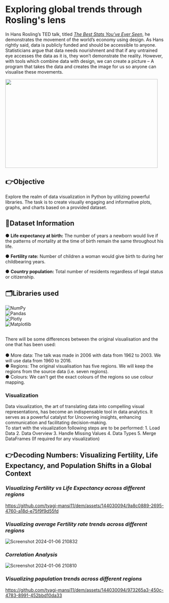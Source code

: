 # Exploring global trends through Rosling's lens

In Hans Rosling’s TED talk, titled _[The Best Stats You’ve Ever Seen](https://www.ted.com/talks/hans_rosling_the_best_stats_you_ve_ever_seen?language=en)_, he demonstrates the movement of the world’s economy using design. As Hans rightly said, data is publicly funded and should be accessible to anyone. Statisticians argue that data needs nourishment and that if any untrained eye accesses the data as it is, they won’t demonstrate the reality. However, with tools which combine data with design, we can create a picture – A program that takes the data and creates the image for us so anyone can visualise these movements. 

<img src="https://github.com/tyagi-mansi11/img/blob/61a6edbecf2517636d0c3be53d362a8670084e93/HansRosling_2007-embed.jpg"  width="480" height="280" />


## 👉Objective

Explore the realm of data visualization in Python by utilizing powerful libraries. The task is to create visually engaging and informative plots, graphs, and charts based on a provided dataset.

## 📄Dataset Information
●	<b>Life expectancy at birth:</b> The number of years a newborn would live if the patterns of mortality at the time of birth remain the same throughout his life.

●	<b>Fertility rate:</b> Number of children a woman would give birth to during her childbearing years. 

●	<b>Country population:</b> Total number of residents regardless of legal status or citizenship.

## 🗂️Libraries used 

![NumPy](https://img.shields.io/badge/numpy-%23013243.svg?style=for-the-badge&logo=numpy&logoColor=white) <br>
![Pandas](https://img.shields.io/badge/pandas-%23150458.svg?style=for-the-badge&logo=pandas&logoColor=white) <br>
![Plotly](https://img.shields.io/badge/Plotly-%233F4F75.svg?style=for-the-badge&logo=plotly&logoColor=white) <br>
![Matplotlib](https://img.shields.io/badge/Matplotlib-%23ffffff.svg?style=for-the-badge&logo=Matplotlib&logoColor=black) <br>


##

There will be some differences between the original visualisation and the one that has been used: <br> <br>
●	More data: The talk was made in 2006 with data from 1962 to 2003. We will use data from 1960 to 2016. <br>
●	Regions: The original visualisation has five regions. We will keep the regions from the source data (i.e. seven regions). <br>
●	Colours: We can't get the exact colours of the regions so use colour mapping. <br>


<h3> <b>Visualization </b></h3>
Data visualization, the art of translating data into compelling visual representations, has become an indispensable tool in data analytics. It serves as a powerful catalyst for Uncovering insights, enhancing communication and facilitating decision-making. <br>
To start with the visualization following steps are to be performed: 
1.	Load Data
2.	Data Overview
3.	Handle Missing Values
4.	Data Types
5.	Merge DataFrames (If required for any visualization)

## 👉Decoding Numbers: Visualizing Fertility, Life Expectancy, and Population Shifts in a Global Context


### ***Visualizing Fertility vs Life Expectancy across different regions***<br>

https://github.com/tyagi-mansi11/dem/assets/144030094/9a8c0889-2695-4760-a18d-e75f9f9d55fd

### ***Visualizing average Fertility rate trends across different regions*** <br>


![Screenshot 2024-01-06 210832](https://github.com/tyagi-mansi11/dem/assets/144030094/6189f869-1515-492a-a4e4-0bf7c5fc89d6)

### ***Correlation Analysis*** <br>


![Screenshot 2024-01-06 210810](https://github.com/tyagi-mansi11/dem/assets/144030094/fd22af7f-2c34-4e8e-a074-9b5b8e7501c9)


### ***Visualizing population trends across different regions***  <br>

https://github.com/tyagi-mansi11/dem/assets/144030094/973265a3-450c-4783-8991-452bbd10da33


